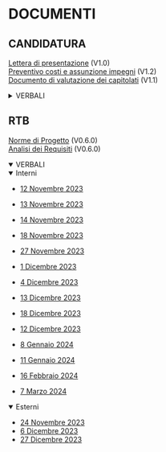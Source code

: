 <h1>DOCUMENTI</h1>

<h2>CANDIDATURA</h2>

[Lettera di presentazione](documenti/CANDIDATURA/lettera_presentazione_v1.0.pdf) (V1.0)<br>
[Preventivo costi e assunzione impegni](documenti/CANDIDATURA/documento_impegni_v1.2.pdf) (V1.2) <br>
[Documento di valutazione dei capitolati](documenti/CANDIDATURA/valutazione_capitolati_v1.1.pdf) (V1.1) <br>

<details>
  <summary>VERBALI</summary>

  <details>
    <summary>Interni</summary>

- [26 Ottobre 2023](documenti/CANDIDATURA/verbali/verbali_interni/verbale_26_10.pdf)
- [27 Ottobre 2023](documenti/CANDIDATURA/verbali/verbali_interni/verbale_27_10.pdf)
- [29 Ottobre 2023](documenti/CANDIDATURA/verbali/verbali_interni/verbale_29_10.pdf)
- [30 Ottobre 2023](documenti/CANDIDATURA/verbali/verbali_interni/verbale_30_10.pdf)
- [06 Novembre 2023](documenti/CANDIDATURA/verbali/verbali_interni/verbale_06_11.pdf)
- [07 Novembre 2023](documenti/CANDIDATURA/verbali/verbali_interni/verbale_07_11.pdf)

  </details>

  <details>
    <summary>Esterni</summary>

- [27 Ottobre 2023](documenti/CANDIDATURA/verbali/verbali_esterni/verbale_27_10.pdf)

  </details>

</details>

<h2>RTB</h2>

[Norme di Progetto](documenti/RTB/Norme_di_Progetto_v0.6.0.pdf) (V0.6.0) <br>
[Analisi dei Requisiti](documenti/RTB/Analisi_dei_Requisiti_v0.6.0.pdf) (V0.6.0) <br>

<details open>
  <summary>VERBALI</summary>

  <details open>
    <summary>Interni</summary>

- [12 Novembre 2023](documenti/RTB/verbali/verbali_interni/verbale_23_11_12.pdf)
- [13 Novembre 2023](documenti/RTB/verbali/verbali_interni/verbale_23_11_13.pdf)
- [14 Novembre 2023](documenti/RTB/verbali/verbali_interni/verbale_23_11_14.pdf)
- [18 Novembre 2023](documenti/RTB/verbali/verbali_interni/verbale_23_11_18.pdf)
- [27 Novembre 2023](documenti/RTB/verbali/verbali_interni/verbale_23_11_27.pdf)
- [1 Dicembre 2023](documenti/RTB/verbali/verbali_interni/verbale_23_12_01.pdf)
- [4 Dicembre 2023](documenti/RTB/verbali/verbali_interni/verbale_23_12_04.pdf)
- [13 Dicembre 2023](documenti/RTB/verbali/verbali_interni/verbale_23_12_13.pdf)
- [18 Dicembre 2023](documenti/RTB/verbali/verbali_interni/verbale_23_12_18.pdf)
- [12 Dicembre 2023](documenti/RTB/verbali/verbali_interni/verbale_23_12_12.pdf)
- [8 Gennaio 2024](documenti/RTB/verbali/verbali_interni/verbale_24_01_08.pdf)
- [11 Gennaio 2024](documenti/RTB/verbali/verbali_interni/verbale_24_01_11.pdf)
- [16 Febbraio 2024](documenti/RTB/verbali/verbali_interni/verbale_24_02_16.pdf)
- [7 Marzo 2024](documenti/RTB/verbali/verbali_interni/verbale_24_03_07.pdf)

  </details>

<details open>
  <summary>Esterni</summary>

- [24 Novembre 2023](documenti/RTB/verbali/verbali_esterni/verbale_23_11_24.pdf)
- [6 Dicembre 2023](documenti/RTB/verbali/verbali_esterni/verbale_23_12_06.pdf)
- [27 Dicembre 2023](documenti/RTB/verbali/verbali_esterni/verbale_23_12_27.pdf)

</details>

</details>
